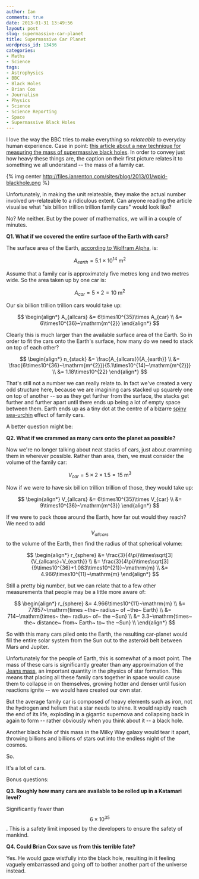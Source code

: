 ```yaml
---
author: Ian
comments: true
date: 2013-01-31 13:49:56
layout: post
slug: supermassive-car-planet
title: Supermassive Car Planet
wordpress_id: 13436
categories:
- Maths
- Science
tags:
- Astrophysics
- BBC
- Black Holes
- Brian Cox
- Journalism
- Physics
- Science
- Science Reporting
- Space
- Supermassive Black Holes
---
```


I love the way the BBC tries to make everything so _relateable_ to everyday human experience. Case in point: [this article about a new technique for measuring the mass of supermassive black holes](http://www.bbc.co.uk/news/science-environment-21259221). In order to convey just how heavy these things are, the caption on their first picture relates it to something we all understand -- the mass of a family car.

{% img center http://files.ianrenton.com/sites/blog/2013/01/wpid-blackhole.png %}

Unfortunately, in making the unit relateable, they make the actual number involved _un_-relateable to a ridiculous extent. Can anyone reading the article visualise what "six billion trillion trillion family cars" would look like?

No? Me neither. But by the power of mathematics, we will in a couple of minutes.

**Q1. What if we covered the entire surface of the Earth with cars?**

The surface area of the Earth, [according to Wolfram Alpha](http://www.wolframalpha.com/input/?i=surface+area+of+the+Earth+in+metres), is:

$$
A_{earth} = 5.1\times10^{14}~\mathrm{m^{2}}
$$

Assume that a family car is approximately five metres long and two metres wide. So the area taken up by one car is:

$$
A_{car} = 5\times2 = 10~\mathrm{m^{2}}
$$

Our six billion trillion trillion cars would take up:

$$
\begin{align*}
A_{allcars} &= 6\times10^{35}\times A_{car} \\
&= 6\times10^{36}~\mathrm{m^{2}}
\end{align*}
$$

Clearly this is much larger than the available surface area of the Earth. So in order to fit the cars onto the Earth's surface, how many do we need to stack on top of each other?

$$
\begin{align*}
n_{stack} &= \frac{A_{allcars}}{A_{earth}} \\
&= \frac{6\times10^{36}~\mathrm{m^{2}}}{5.1\times10^{14}~\mathrm{m^{2}}} \\
&= 1.18\times10^{22}
\end{align*}
$$

That's still not a number we can really relate to. In fact we've created a very odd structure here, because we are imagining cars stacked up squarely one on top of another -- so as they get further from the surface, the stacks get further and further apart until there ends up being a lot of empty space between them. Earth ends up as a tiny dot at the centre of a bizarre [spiny sea-urchin](http://en.wikipedia.org/wiki/Diadema_antillarum) effect of family cars.

A better question might be:

**Q2. What if we crammed as many cars onto the planet as possible?**

Now we're no longer talking about neat stacks of cars, just about cramming them in wherever possible. Rather than area, then, we must consider the volume of the family car:

$$
V_{car} = 5\times2\times1.5 = 15~\mathrm{m^{3}}
$$

Now if we were to have six billion trillion trillion of those, they would take up:

$$
\begin{align*}
V_{allcars} &= 6\times10^{35}\times V_{car} \\
&= 9\times10^{36}~\mathrm{m^{3}}
\end{align*}
$$

If we were to pack those around the Earth, how far out would they reach? We need to add $$V_{allcars}$$ to the volume of the Earth, then find the radius of that spherical volume:

$$
\begin{align*}
r_{sphere} &= \frac{3}{4\pi}\times\sqrt[3]{V_{allcars}+V_{earth}} \\
&= \frac{3}{4\pi}\times\sqrt[3]{9\times10^{36}+1.083\times10^{21}}~\mathrm{m} \\
&= 4.966\times10^{11}~\mathrm{m}
\end{align*}
$$

Still a pretty big number, but we can relate that to a few other measurements that people may be a little more aware of:

$$
\begin{align*}
r_{sphere} &= 4.966\times10^{11}~\mathrm{m} \\
&= 77857~\mathrm{times ~the~ radius~ of ~the~ Earth} \\
&= 714~\mathrm{times~ the~ radius~ of~ the ~Sun} \\
&= 3.3~\mathrm{times~ the~ distance~ from~ Earth~ to~ the ~Sun} \\
\end{align*}
$$

So with this many cars piled onto the Earth, the resulting car-planet would fill the entire solar system from the Sun out to the asteroid belt between Mars and Jupiter.

Unfortunately for the people of Earth, this is somewhat of a moot point. The mass of these cars is significantly greater than any approximation of the [Jeans mass](http://en.wikipedia.org/wiki/Jeans_instability#Jeans_mass), an important quantity in the physics of star formation. This means that placing all these family cars together in space would cause them to collapse in on themselves, growing hotter and denser until fusion reactions ignite -- we would have created our own star.

But the average family car is composed of heavy elements such as iron, not the hydrogen and helium that a star needs to shine. It would rapidly reach the end of its life, exploding in a gigantic supernova and collapsing back in again to form -- rather obviously when you think about it -- a black hole.

Another black hole of this mass in the Milky Way galaxy would tear it apart, throwing billions and billions of stars out into the endless night of the cosmos.

So.

It's a lot of cars. 

Bonus questions:

**Q3. Roughly how many cars are available to be rolled up in a Katamari level?**

Significantly fewer than $$6\times10^{35}$$. This is a safety limit imposed by the developers to ensure the safety of mankind.

**Q4. Could Brian Cox save us from this terrible fate?**

Yes. He would gaze wistfully into the black hole, resulting in it feeling vaguely embarrassed and going off to bother another part of the universe instead.
